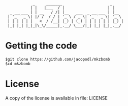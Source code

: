                 _     _______                     _     
               | |   |___  / |                   | |    
      _ __ ___ | | __   / /| |__   ___  _ __ ___ | |__  
     | '_ ` _ \| |/ /  / / | '_ \ / _ \| '_ ` _ \| '_ \ 
     | | | | | |   <  / /__| |_) | (_) | | | | | | |_) |
     |_| |_| |_|_|\_\/_____|_.__/ \___/|_| |_| |_|_.__/


# Getting the code
    $git clone https://github.com/jacopodl/mkzbomb
    $cd mkzbomb
    
# License
A copy of the license is available in file: LICENSE
